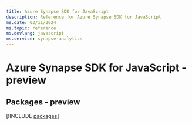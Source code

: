 ```yaml
---
title: Azure Synapse SDK for JavaScript
description: Reference for Azure Synapse SDK for JavaScript
ms.date: 03/11/2024
ms.topic: reference
ms.devlang: javascript
ms.service: synapse-analytics
---
```

# Azure Synapse SDK for JavaScript - preview
## Packages - preview
[!INCLUDE [packages](synapse-index.md)]